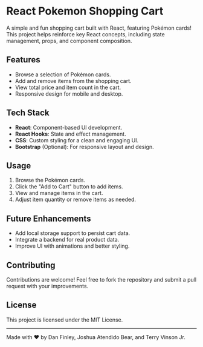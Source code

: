 # React Pokemon Shopping Cart

A simple and fun shopping cart built with React, featuring Pokémon cards! This project helps reinforce key React concepts, including state management, props, and component composition.

## Features

- Browse a selection of Pokémon cards.
- Add and remove items from the shopping cart.
- View total price and item count in the cart.
- Responsive design for mobile and desktop.

## Tech Stack

- **React**: Component-based UI development.
- **React Hooks**: State and effect management.
- **CSS**: Custom styling for a clean and engaging UI.
- **Bootstrap** (Optional): For responsive layout and design.

## Usage

1. Browse the Pokémon cards.
2. Click the "Add to Cart" button to add items.
3. View and manage items in the cart.
4. Adjust item quantity or remove items as needed.

## Future Enhancements

- Add local storage support to persist cart data.
- Integrate a backend for real product data.
- Improve UI with animations and better styling.

## Contributing

Contributions are welcome! Feel free to fork the repository and submit a pull request with your improvements.

## License

This project is licensed under the MIT License.

---

Made with ❤️ by Dan Finley, Joshua Atendido Bear, and Terry Vinson Jr.

